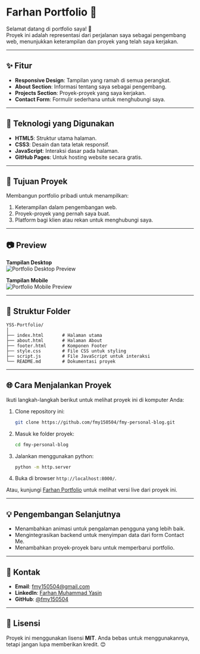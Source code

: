 # Farhan Portfolio 🌟
Selamat datang di portfolio saya! 🎉  
Proyek ini adalah representasi dari perjalanan saya sebagai pengembang web, menunjukkan keterampilan dan proyek yang telah saya kerjakan.

---

## ✨ Fitur
- **Responsive Design**: Tampilan yang ramah di semua perangkat.
- **About Section**: Informasi tentang saya sebagai pengembang.
- **Projects Section**: Proyek-proyek yang saya kerjakan.
- **Contact Form**: Formulir sederhana untuk menghubungi saya.

---

## 🚀 Teknologi yang Digunakan
- **HTML5**: Struktur utama halaman.
- **CSS3**: Desain dan tata letak responsif.
- **JavaScript**: Interaksi dasar pada halaman.
- **GitHub Pages**: Untuk hosting website secara gratis.

---

## 🎯 Tujuan Proyek
Membangun portfolio pribadi untuk menampilkan:
1. Keterampilan dalam pengembangan web.
2. Proyek-proyek yang pernah saya buat.
3. Platform bagi klien atau rekan untuk menghubungi saya.

---

## 📷 Preview
**Tampilan Desktop**  
![Portfolio Desktop Preview](https://via.placeholder.com/800x400)  

**Tampilan Mobile**  
![Portfolio Mobile Preview](https://via.placeholder.com/400x800)

---

## 📂 Struktur Folder
```
YSS-Portfolio/
│
├── index.html       # Halaman utama
├── about.html       # Halaman About
├── footer.html      # Komponen Footer
├── style.css        # File CSS untuk styling
├── script.js        # File JavaScript untuk interaksi
└── README.md        # Dokumentasi proyek
```

---

## 🌐 Cara Menjalankan Proyek
Ikuti langkah-langkah berikut untuk melihat proyek ini di komputer Anda:

1. Clone repository ini:
   ```bash
   git clone https://github.com/fmy150504/fmy-personal-blog.git
   ```
2. Masuk ke folder proyek:
   ```bash
   cd fmy-personal-blog
   ```
3. Jalankan menggunakan python:
   ```bash
   python -m http.server
   ```
4. Buka di browser `http://localhost:8000/`.

Atau, kunjungi [Farhan Portfolio](https://fmy150504.github.io/fmy-personal-blog/) untuk melihat versi live dari proyek ini.

---

## 💡 Pengembangan Selanjutnya
- Menambahkan animasi untuk pengalaman pengguna yang lebih baik.
- Mengintegrasikan backend untuk menyimpan data dari form Contact Me.
- Menambahkan proyek-proyek baru untuk memperbarui portfolio.

---

## 🤝 Kontak
- **Email**: fmy150504@gmail.com
- **LinkedIn**: [Farhan Muhammad Yasin](https://www.linkedin.com/in/farhan-muhammad-yasin-aa905a241/)
- **GitHub**: [@fmy150504](https://github.com/fmy150504)

---

## 📜 Lisensi
Proyek ini menggunakan lisensi **MIT**. Anda bebas untuk menggunakannya, tetapi jangan lupa memberikan kredit. 😊
